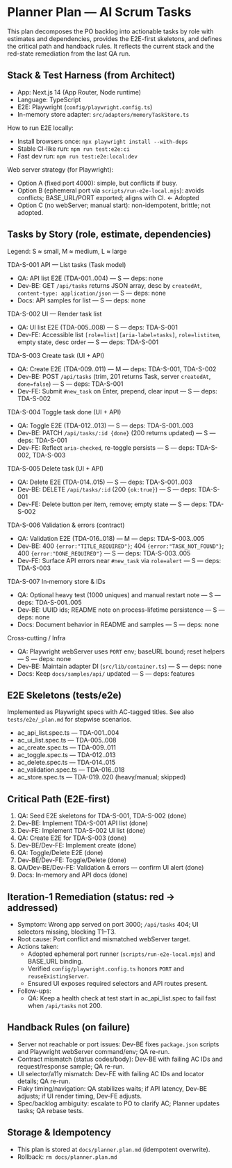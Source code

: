 # Planner Plan — AI Scrum Tasks

This plan decomposes the PO backlog into actionable tasks by role with estimates and dependencies, provides the E2E-first skeletons, and defines the critical path and handback rules. It reflects the current stack and the red-state remediation from the last QA run.

## Stack & Test Harness (from Architect)
- App: Next.js 14 (App Router, Node runtime)
- Language: TypeScript
- E2E: Playwright (`config/playwright.config.ts`)
- In-memory store adapter: `src/adapters/memoryTaskStore.ts`

How to run E2E locally:
- Install browsers once: `npx playwright install --with-deps`
- Stable CI-like run: `npm run test:e2e:ci`
- Fast dev run: `npm run test:e2e:local:dev`

Web server strategy (for Playwright):
- Option A (fixed port 4000): simple, but conflicts if busy.
- Option B (ephemeral port via `scripts/run-e2e-local.mjs`): avoids conflicts; BASE_URL/PORT exported; aligns with CI. ← Adopted
- Option C (no webServer; manual start): non-idempotent, brittle; not adopted.

## Tasks by Story (role, estimate, dependencies)
Legend: S ≈ small, M ≈ medium, L ≈ large

TDA-S-001 API — List tasks (Task model)
- QA: API list E2E (TDA-001..004) — S — deps: none
- Dev-BE: GET `/api/tasks` returns JSON array, desc by `createdAt`, `content-type: application/json` — S — deps: none
- Docs: API samples for list — S — deps: none

TDA-S-002 UI — Render task list
- QA: UI list E2E (TDA-005..008) — S — deps: TDA-S-001
- Dev-FE: Accessible list `[role=list][aria-label=tasks]`, `role=listitem`, empty state, desc order — S — deps: TDA-S-001

TDA-S-003 Create task (UI + API)
- QA: Create E2E (TDA-009..011) — M — deps: TDA-S-001, TDA-S-002
- Dev-BE: POST `/api/tasks` (trim, 201 returns Task, server `createdAt`, `done=false`) — S — deps: TDA-S-001
- Dev-FE: Submit `#new_task` on Enter, prepend, clear input — S — deps: TDA-S-002

TDA-S-004 Toggle task done (UI + API)
- QA: Toggle E2E (TDA-012..013) — S — deps: TDA-S-001..003
- Dev-BE: PATCH `/api/tasks/:id {done}` (200 returns updated) — S — deps: TDA-S-001
- Dev-FE: Reflect `aria-checked`, re-toggle persists — S — deps: TDA-S-002, TDA-S-003

TDA-S-005 Delete task (UI + API)
- QA: Delete E2E (TDA-014..015) — S — deps: TDA-S-001..003
- Dev-BE: DELETE `/api/tasks/:id` (200 `{ok:true}`) — S — deps: TDA-S-001
- Dev-FE: Delete button per item, remove; empty state — S — deps: TDA-S-002

TDA-S-006 Validation & errors (contract)
- QA: Validation E2E (TDA-016..018) — M — deps: TDA-S-003..005
- Dev-BE: 400 `{error:"TITLE_REQUIRED"}`; 404 `{error:"TASK_NOT_FOUND"}`; 400 `{error:"DONE_REQUIRED"}` — S — deps: TDA-S-003..005
- Dev-FE: Surface API errors near `#new_task` via `role=alert` — S — deps: TDA-S-003

TDA-S-007 In‑memory store & IDs
- QA: Optional heavy test (1000 uniques) and manual restart note — S — deps: TDA-S-001..005
- Dev-BE: UUID ids; README note on process-lifetime persistence — S — deps: none
- Docs: Document behavior in README and samples — S — deps: none

Cross-cutting / Infra
- QA: Playwright webServer uses `PORT` env; baseURL bound; reset helpers — S — deps: none
- Dev-BE: Maintain adapter DI (`src/lib/container.ts`) — S — deps: none
- Docs: Keep `docs/samples/api/` updated — S — deps: features

## E2E Skeletons (tests/e2e)
Implemented as Playwright specs with AC-tagged titles. See also `tests/e2e/_plan.md` for stepwise scenarios.
- ac_api_list.spec.ts — TDA-001..004
- ac_ui_list.spec.ts — TDA-005..008
- ac_create.spec.ts — TDA-009..011
- ac_toggle.spec.ts — TDA-012..013
- ac_delete.spec.ts — TDA-014..015
- ac_validation.spec.ts — TDA-016..018
- ac_store.spec.ts — TDA-019..020 (heavy/manual; skipped)

## Critical Path (E2E-first)
1) QA: Seed E2E skeletons for TDA-S-001, TDA-S-002 (done)
2) Dev-BE: Implement TDA-S-001 API list (done)
3) Dev-FE: Implement TDA-S-002 UI list (done)
4) QA: Create E2E for TDA-S-003 (done)
5) Dev-BE/Dev-FE: Implement create (done)
6) QA: Toggle/Delete E2E (done)
7) Dev-BE/Dev-FE: Toggle/Delete (done)
8) QA/Dev-BE/Dev-FE: Validation & errors — confirm UI alert (done)
9) Docs: In-memory and API docs (done)

## Iteration-1 Remediation (status: red → addressed)
- Symptom: Wrong app served on port 3000; `/api/tasks` 404; UI selectors missing, blocking T1–T3.
- Root cause: Port conflict and mismatched webServer target.
- Actions taken:
  - Adopted ephemeral port runner (`scripts/run-e2e-local.mjs`) and BASE_URL binding.
  - Verified `config/playwright.config.ts` honors `PORT` and `reuseExistingServer`.
  - Ensured UI exposes required selectors and API routes present.
- Follow-ups:
  - QA: Keep a health check at test start in ac_api_list.spec to fail fast when `/api/tasks` not 200.

## Handback Rules (on failure)
- Server not reachable or port issues: Dev-BE fixes `package.json` scripts and Playwright webServer command/env; QA re-run.
- Contract mismatch (status codes/body): Dev-BE with failing AC IDs and request/response sample; QA re-run.
- UI selector/a11y mismatch: Dev-FE with failing AC IDs and locator details; QA re-run.
- Flaky timing/navigation: QA stabilizes waits; if API latency, Dev-BE adjusts; if UI render timing, Dev-FE adjusts.
- Spec/backlog ambiguity: escalate to PO to clarify AC; Planner updates tasks; QA rebase tests.

## Storage & Idempotency
- This plan is stored at `docs/planner.plan.md` (idempotent overwrite).
- Rollback: `rm docs/planner.plan.md`
